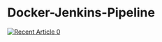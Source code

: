 # Docker-Jenkins-Pipeline

<a target="_blank" href="https://github-readme-medium-recent-article.vercel.app/medium/@tigisthay13/0"><img src="https://github-readme-medium-recent-article.vercel.app/medium/@tigisthay13/0" alt="Recent Article 0"> 
